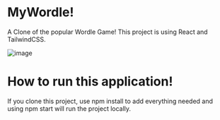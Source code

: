# MyWordle!
A Clone of the popular Wordle Game! This project is using React and TailwindCSS.

![image](https://user-images.githubusercontent.com/39189903/150844938-9b8bd715-45fa-4c4c-9fc3-a89a25d3e76e.png)

# How to run this application!

If you clone this project, use npm install to add everything needed and using npm start will run the project locally.
